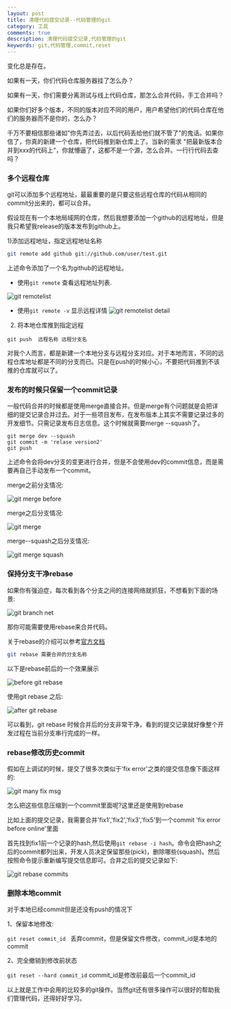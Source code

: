 ```yaml
---
layout: post
title: 清理代码提交记录--代码管理的git
category: 工具
comments: true
description: 清理代码提交记录,代码管理的git
keywords: git,代码管理,commit,reset
---
```


变化总是存在。

如果有一天，你们代码仓库服务器挂了怎么办？

如果有一天，你们需要分离测试与线上代码仓库，那怎么合并代码，手工合并吗？

如果你们好多个版本，不同的版本对应不同的用户，用户希望他们的代码仓库在他们的服务器而不是你的，怎么办？

千万不要相信那些诸如"你先弄过去，以后代码丢给他们就不管了"的鬼话。如果你信了，你真的新建一个仓库，把代码推到新仓库上了。当新的需求 "把最新版本合并到xxx的代码上"，你就懵逼了，这都不是一个源，怎么合并。一行行代码去查吗？

### 多个远程仓库

git可以添加多个远程地址，最最重要的是只要这些远程仓库的代码从相同的commit分出来的，都可以合并。

假设现在有一个本地局域网的仓库，然后我想要添加一个github的远程地址，但是我只希望我release的版本发布到github上。


1)添加远程地址，指定远程地址名称

```sh
git remote add github git://github.com/user/test.git

```
上述命令添加了一个名为github的远程地址。

* 使用``git remote`` 查看远程地址列表.

![git remotelist](http://blog.static.aiaiaini.com/blog/201903/remotelist45b461b27e76836e5137fc1fd57b3d36.jpg)

* 使用``git remote -v`` 显示远程详情
![git remotelist detail](http://blog.static.aiaiaini.com/blog/201903/remotelist_detail36693d3157f4db5454bd7c82f045f24f.jpg)

2) 将本地仓库推到指定远程

``git push  远程名称 远程分支名``




对我个人而言，都是新建一个本地分支与远程分支对应。对于本地而言，不同的远程仓库地址都是不同的分支而已。只是在push的时候小心，不要把代码推到不该推的仓库就可以了。


### 发布的时候只保留一个commit记录

一般代码合并的时候都是使用merge直接合并。但是merge有个问题就是会把详细的提交记录合并过去。对于一些项目发布，在发布版本上其实不需要记录过多的开发细节。只需记录发布日志信息。这个时候就需要merge --squash了。

```
git merge dev --squash
git commit -m 'relase version2'
git push

```
上述命令会将dev分支的变更进行合并，但是不会使用dev的commit信息，而是需要再自己手动发布一个commit。

merge之前分支情况:

![git merge before](http://blog.static.aiaiaini.com/blog/201903/remotelist_detail36693d3157f4db5454bd7c82f045f24f.jpg)

merge之后分支情况:

![git merge ](http://blog.static.aiaiaini.com/blog/201903/remotelist_detai236693d3157f4db5454bd7c82f045f24f.jpg)

merge--squash之后分支情况:

![git merge squash](http://blog.static.aiaiaini.com/blog/201903/remotelist_detai3eb0b9b3ca54ce8913ef4cb67d08d067c.jpg)



### 保持分支干净rebase

如果你有强迫症，每次看到各个分支之间的连接网络就抓狂，不想看到下面的场景:

![git branch net](http://blog.static.aiaiaini.com/blog/201903/branch_manyeecb3083a9667f35dc56d891bac64982.jpg)

那你可能需要使用rebase来合并代码。

关于rebase的介绍可以参考[官方文档](https://git-scm.com/book/zh/v2/Git-%E5%88%86%E6%94%AF-%E5%8F%98%E5%9F%BA)

```sh
git rebase 需要合并的分支名称
```

以下是rebase前后的一个效果展示

![before git rebase](http://blog.static.aiaiaini.com/blog/201903/before_git_rebaseeecb3083a9667f35dc56d891bac64982.jpg)

使用git rebase 之后:

![after git rebase](http://blog.static.aiaiaini.com/blog/201903/after_git_rebaseeecb3083a9667f35dc56d891bac64982.jpg)

可以看到，git rebase 时候合并后的分支非常干净，看到的提交记录就好像整个开发过程在当前分支串行完成的一样。


### rebase修改历史commit

假如在上调试的时候，提交了很多次类似于'fix error'之类的提交信息像下面这样的:

![git many fix msg](http://blog.static.aiaiaini.com/blog/201903/git_many_fixmsgeecb3083a9667f35dc56d891bac64982.jpg)

怎么把这些信息压缩到一个commit里面呢?这里还是使用到rebase

比如上面的提交记录，我需要合并'fix1','fix2','fix3','fix5'到一个commit 'fix error before online'里面

首先找到fix1前一个记录的hash,然后使用``git rebase -i hash``。命令会把hash之后的commit都列出来，开发人员决定保留那些(pick)，删除哪些(squash)。然后按照命令提示重新编写提交信息即可。合并之后的提交记录如下:

![git rebase commits](http://blog.static.aiaiaini.com/blog/201903/git_rebase_commits13c5fb34f112ba0382e7c96334ad8334.jpg)


### 删除本地commit

对于本地已经commit但是还没有push的情况下

1、保留本地修改:

``git reset commit_id `` 丢弃commit，但是保留文件修改，commit_id是本地的commit

2、完全撤销到修改前状态

``git reset --hard commit_id``  commit_id是修改前最后一个commit_id



以上就是工作中会用的比较多的git操作。当然git还有很多操作可以很好的帮助我们管理代码，还得好好学习。




